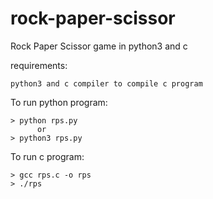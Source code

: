 # rock-paper-scissor
Rock Paper Scissor game in python3 and c

requirements:
    
    python3 and c compiler to compile c program

To run python program:
    
    > python rps.py
          or
    > python3 rps.py

To run c program:

    > gcc rps.c -o rps
    > ./rps
